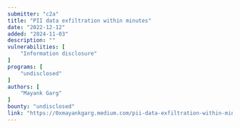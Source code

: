```yaml
---
submitter: "c2a"
title: "PII data exfiltration within minutes"
date: "2022-12-12"
added: "2024-11-03"
description: ""
vulnerabilities: [
    "Information disclosure"
]
programs: [
    "undisclosed"
]
authors: [
    "Mayank Garg"
]
bounty: "undisclosed"
link: "https://0xmayankgarg.medium.com/pii-data-exfiltration-within-minutes-f06d4587d201"
---
```





